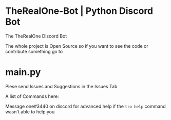 # TheRealOne-Bot | Python Discord Bot

The TheRealOne Discord Bot

The whole project is Open Source so if you want to see the code or contribute something go to

# main.py


Plese send Issues and Suggestions in the Issues Tab

A list of Commands here:

Message one#3440 on discord for advanced help if the `tro help` command wasn't able to help you

